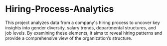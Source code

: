 # Hiring-Process-Analytics
This project analyzes data from a company's hiring process to uncover key insights into gender diversity, salary trends, departmental structures, and job levels. By examining these elements, it aims to reveal hiring patterns and provide a comprehensive view of the organization’s structure.
